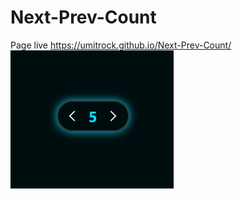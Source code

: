 # Next-Prev-Count
Page live https://umitrock.github.io/Next-Prev-Count/
<img src="https://github.com/UmitRock/Next-Prev-Count/blob/main/page.PNG?raw=true" alt="">
